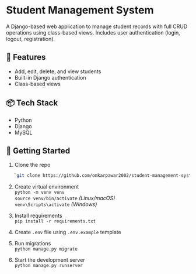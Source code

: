 # Student Management System

A Django-based web application to manage student records with full CRUD operations using class-based views. Includes user authentication (login, logout, registration).

## 🔧 Features

- Add, edit, delete, and view students
- Built-in Django authentication
- Class-based views

## 📦 Tech Stack

- Python
- Django
- MySQL

## 🚀 Getting Started

1. Clone the repo  
```bash
   `git clone https://github.com/omkarpawar2002/student-management-system.git`
```

2. Create virtual environment  
   `python -m venv venv`  
   `source venv/bin/activate` *(Linux/macOS)*  
   `venv\Scripts\activate` *(Windows)*

3. Install requirements  
   `pip install -r requirements.txt`

4. Create `.env` file using `.env.example` template

5. Run migrations  
   `python manage.py migrate`

6. Start the development server  
   `python manage.py runserver`

